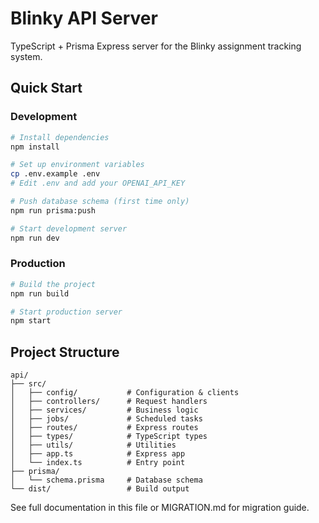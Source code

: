 # Blinky API Server

TypeScript + Prisma Express server for the Blinky assignment tracking system.

## Quick Start

### Development

```bash
# Install dependencies
npm install

# Set up environment variables
cp .env.example .env
# Edit .env and add your OPENAI_API_KEY

# Push database schema (first time only)
npm run prisma:push

# Start development server
npm run dev
```

### Production

```bash
# Build the project
npm run build

# Start production server
npm start
```

## Project Structure

```
api/
├── src/
│   ├── config/           # Configuration & clients
│   ├── controllers/      # Request handlers
│   ├── services/         # Business logic
│   ├── jobs/             # Scheduled tasks
│   ├── routes/           # Express routes
│   ├── types/            # TypeScript types
│   ├── utils/            # Utilities
│   ├── app.ts            # Express app
│   └── index.ts          # Entry point
├── prisma/
│   └── schema.prisma     # Database schema
└── dist/                 # Build output
```

See full documentation in this file or MIGRATION.md for migration guide.
